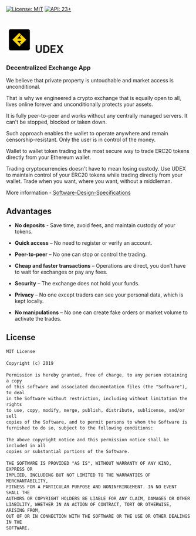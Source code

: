 [![License: MIT](https://img.shields.io/badge/License-MIT-brightgreen.svg)](https://opensource.org/licenses/MIT)
[![API: 23+](https://img.shields.io/badge/API-23+-brightgreen.svg)](https://developer.android.com/studio/releases/platforms)
# ![Logo](/images/logo_udex_small.png) UDEX
### Decentralized Exchange App

We believe that private property is untouchable and market access is unconditional.

That is why we engineered a crypto exchange that is equally open to all, lives online forever and unconditionally protects your assets.

It is fully peer-to-peer and works without any centrally managed servers. It can't be stopped, blocked or taken down.

Such approach enables the wallet to operate anywhere and remain censorship-resistant. Only the user is in control of the money.

Wallet to wallet token trading is the most secure way to trade ERC20 tokens directly from your Ethereum wallet.

Trading cryptocurrencies doesn't have to mean losing custody. Use UDEX to maintain control of your ERC20 tokens while trading directly from your wallet. Trade when you want, where you want, without a middleman.

More information - [Software-Design-Specifications](https://github.com/5daytech/dex-app-android/wiki/Software-Design-Specifications)

## Advantages

* <b>No deposits</b> - Save time, avoid fees, and maintain custody of your tokens.

* <b>Quick access</b> – No need to register or verify an account.

* <b>Peer-to-peer</b> – No one can stop or control the trading.

* <b>Cheap and faster transactions</b> – Operations are direct, you don’t have to wait for exchanges or pay any fees.

* <b>Security</b> – The exchange does not hold your funds.

* <b>Privacy</b> – No one except traders can see your personal data, which is kept locally.

* <b>No manipulations</b> – No one can create fake orders or market volume to activate the trades.

## License
    MIT License

    Copyright (c) 2019
    
    Permission is hereby granted, free of charge, to any person obtaining a copy
    of this software and associated documentation files (the "Software"), to deal
    in the Software without restriction, including without limitation the rights
    to use, copy, modify, merge, publish, distribute, sublicense, and/or sell
    copies of the Software, and to permit persons to whom the Software is
    furnished to do so, subject to the following conditions:
    
    The above copyright notice and this permission notice shall be included in all
    copies or substantial portions of the Software.
    
    THE SOFTWARE IS PROVIDED "AS IS", WITHOUT WARRANTY OF ANY KIND, EXPRESS OR
    IMPLIED, INCLUDING BUT NOT LIMITED TO THE WARRANTIES OF MERCHANTABILITY,
    FITNESS FOR A PARTICULAR PURPOSE AND NONINFRINGEMENT. IN NO EVENT SHALL THE
    AUTHORS OR COPYRIGHT HOLDERS BE LIABLE FOR ANY CLAIM, DAMAGES OR OTHER
    LIABILITY, WHETHER IN AN ACTION OF CONTRACT, TORT OR OTHERWISE, ARISING FROM,
    OUT OF OR IN CONNECTION WITH THE SOFTWARE OR THE USE OR OTHER DEALINGS IN THE
    SOFTWARE.
    